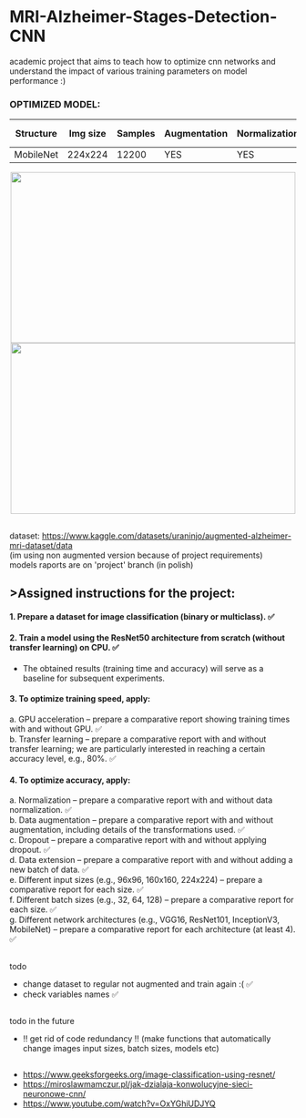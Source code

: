 # MRI-Alzheimer-Stages-Detection-CNN
academic project that aims to teach how to optimize cnn networks and understand the impact of various training parameters on model performance :)

### OPTIMIZED MODEL:

| Structure | Img size | Samples | Augmentation | Normalization | Accelerator | Transfer learning | Dropout | Batch size | Epochs |
|-----------|----------|---------|--------------|---------------|-------------|-------------------|---------|------------|--------|
| MobileNet | 224x224  | 12200   | YES          | YES           | GPU         | YES               | NO      | 32         | 16     |

<p align="center">
  <img height="300" width="500" src="https://github.com/user-attachments/assets/107da92c-9c67-4138-adab-23fcd1f059f2" />
  <img height="300" width="500" src="https://github.com/user-attachments/assets/cd9a615e-53ad-4438-a43b-72da3654429b" />
</p>

## 
dataset: https://www.kaggle.com/datasets/uraninjo/augmented-alzheimer-mri-dataset/data 
</br>
(im using non augmented version because of project requirements) \
models raports are on 'project' branch (in polish)

## >Assigned instructions for the project:
#### 1. Prepare a dataset for image classification (binary or multiclass). ✅
#### 2. Train a model using the ResNet50 architecture from scratch (without transfer learning) on CPU. ✅
- The obtained results (training time and accuracy) will serve as a baseline for subsequent experiments. 
#### 3. To optimize training speed, apply:
a. GPU acceleration – prepare a comparative report showing training times with and without GPU. ✅\
b. Transfer learning – prepare a comparative report with and without transfer learning; we are particularly interested in reaching a certain accuracy level, e.g., 80%. ✅
#### 4. To optimize accuracy, apply: 
a. Normalization – prepare a comparative report with and without data normalization. ✅\
b. Data augmentation – prepare a comparative report with and without augmentation, including details of the transformations used. ✅\
c. Dropout – prepare a comparative report with and without applying dropout. ✅\
d. Data extension – prepare a comparative report with and without adding a new batch of data. ✅\
e. Different input sizes (e.g., 96x96, 160x160, 224x224) – prepare a comparative report for each size. ✅\
f. Different batch sizes (e.g., 32, 64, 128) – prepare a comparative report for each size. ✅\
g. Different network architectures (e.g., VGG16, ResNet101, InceptionV3, MobileNet) – prepare a comparative report for each architecture (at least 4). ✅

##
todo
- change dataset to regular not augmented and train again :( ✅
- check variables names ✅

##
todo in the future
- !! get rid of code redundancy !! (make functions that automatically change images input sizes, batch sizes, models etc)

## 
- https://www.geeksforgeeks.org/image-classification-using-resnet/ 
- https://miroslawmamczur.pl/jak-dzialaja-konwolucyjne-sieci-neuronowe-cnn/
- https://www.youtube.com/watch?v=OxYGhiUDJYQ
